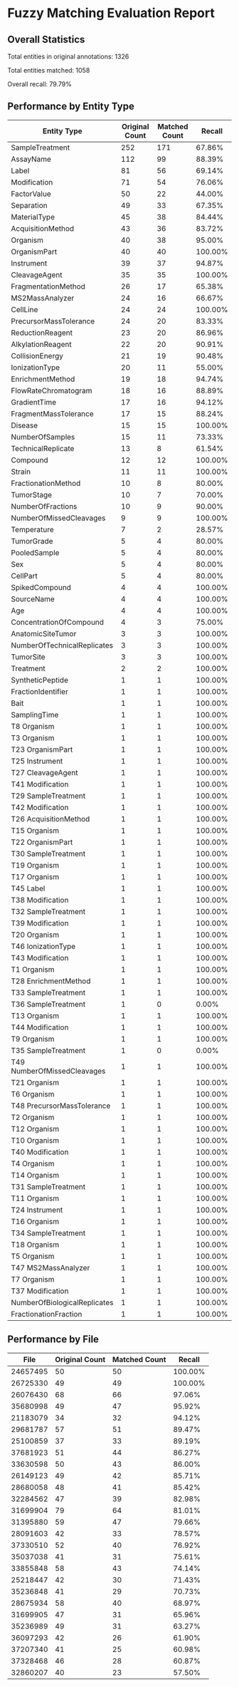 # Fuzzy Matching Evaluation Report

## Overall Statistics

Total entities in original annotations: 1326

Total entities matched: 1058

Overall recall: 79.79%

## Performance by Entity Type

| Entity Type | Original Count | Matched Count | Recall |
|-------------|----------------|---------------|--------|
| SampleTreatment | 252 | 171 | 67.86% |
| AssayName | 112 | 99 | 88.39% |
| Label | 81 | 56 | 69.14% |
| Modification | 71 | 54 | 76.06% |
| FactorValue | 50 | 22 | 44.00% |
| Separation | 49 | 33 | 67.35% |
| MaterialType | 45 | 38 | 84.44% |
| AcquisitionMethod | 43 | 36 | 83.72% |
| Organism | 40 | 38 | 95.00% |
| OrganismPart | 40 | 40 | 100.00% |
| Instrument | 39 | 37 | 94.87% |
| CleavageAgent | 35 | 35 | 100.00% |
| FragmentationMethod | 26 | 17 | 65.38% |
| MS2MassAnalyzer | 24 | 16 | 66.67% |
| CellLine | 24 | 24 | 100.00% |
| PrecursorMassTolerance | 24 | 20 | 83.33% |
| ReductionReagent | 23 | 20 | 86.96% |
| AlkylationReagent | 22 | 20 | 90.91% |
| CollisionEnergy | 21 | 19 | 90.48% |
| IonizationType | 20 | 11 | 55.00% |
| EnrichmentMethod | 19 | 18 | 94.74% |
| FlowRateChromatogram | 18 | 16 | 88.89% |
| GradientTime | 17 | 16 | 94.12% |
| FragmentMassTolerance | 17 | 15 | 88.24% |
| Disease | 15 | 15 | 100.00% |
| NumberOfSamples | 15 | 11 | 73.33% |
| TechnicalReplicate | 13 | 8 | 61.54% |
| Compound | 12 | 12 | 100.00% |
| Strain | 11 | 11 | 100.00% |
| FractionationMethod | 10 | 8 | 80.00% |
| TumorStage | 10 | 7 | 70.00% |
| NumberOfFractions | 10 | 9 | 90.00% |
| NumberOfMissedCleavages | 9 | 9 | 100.00% |
| Temperature | 7 | 2 | 28.57% |
| TumorGrade | 5 | 4 | 80.00% |
| PooledSample | 5 | 4 | 80.00% |
| Sex | 5 | 4 | 80.00% |
| CellPart | 5 | 4 | 80.00% |
| SpikedCompound | 4 | 4 | 100.00% |
| SourceName | 4 | 4 | 100.00% |
| Age | 4 | 4 | 100.00% |
| ConcentrationOfCompound | 4 | 3 | 75.00% |
| AnatomicSiteTumor | 3 | 3 | 100.00% |
| NumberOfTechnicalReplicates | 3 | 3 | 100.00% |
| TumorSite | 3 | 3 | 100.00% |
| Treatment | 2 | 2 | 100.00% |
| SyntheticPeptide | 1 | 1 | 100.00% |
| FractionIdentifier | 1 | 1 | 100.00% |
| Bait | 1 | 1 | 100.00% |
| SamplingTime | 1 | 1 | 100.00% |
| T8	Organism | 1 | 1 | 100.00% |
| T3	Organism | 1 | 1 | 100.00% |
| T23	OrganismPart | 1 | 1 | 100.00% |
| T25	Instrument | 1 | 1 | 100.00% |
| T27	CleavageAgent | 1 | 1 | 100.00% |
| T41	Modification | 1 | 1 | 100.00% |
| T29	SampleTreatment | 1 | 1 | 100.00% |
| T42	Modification | 1 | 1 | 100.00% |
| T26	AcquisitionMethod | 1 | 1 | 100.00% |
| T15	Organism | 1 | 1 | 100.00% |
| T22	OrganismPart | 1 | 1 | 100.00% |
| T30	SampleTreatment | 1 | 1 | 100.00% |
| T19	Organism | 1 | 1 | 100.00% |
| T17	Organism | 1 | 1 | 100.00% |
| T45	Label | 1 | 1 | 100.00% |
| T38	Modification | 1 | 1 | 100.00% |
| T32	SampleTreatment | 1 | 1 | 100.00% |
| T39	Modification | 1 | 1 | 100.00% |
| T20	Organism | 1 | 1 | 100.00% |
| T46	IonizationType | 1 | 1 | 100.00% |
| T43	Modification | 1 | 1 | 100.00% |
| T1	Organism | 1 | 1 | 100.00% |
| T28	EnrichmentMethod | 1 | 1 | 100.00% |
| T33	SampleTreatment | 1 | 1 | 100.00% |
| T36	SampleTreatment | 1 | 0 | 0.00% |
| T13	Organism | 1 | 1 | 100.00% |
| T44	Modification | 1 | 1 | 100.00% |
| T9	Organism | 1 | 1 | 100.00% |
| T35	SampleTreatment | 1 | 0 | 0.00% |
| T49	NumberOfMissedCleavages | 1 | 1 | 100.00% |
| T21	Organism | 1 | 1 | 100.00% |
| T6	Organism | 1 | 1 | 100.00% |
| T48	PrecursorMassTolerance | 1 | 1 | 100.00% |
| T2	Organism | 1 | 1 | 100.00% |
| T12	Organism | 1 | 1 | 100.00% |
| T10	Organism | 1 | 1 | 100.00% |
| T40	Modification | 1 | 1 | 100.00% |
| T4	Organism | 1 | 1 | 100.00% |
| T14	Organism | 1 | 1 | 100.00% |
| T31	SampleTreatment | 1 | 1 | 100.00% |
| T11	Organism | 1 | 1 | 100.00% |
| T24	Instrument | 1 | 1 | 100.00% |
| T16	Organism | 1 | 1 | 100.00% |
| T34	SampleTreatment | 1 | 1 | 100.00% |
| T18	Organism | 1 | 1 | 100.00% |
| T5	Organism | 1 | 1 | 100.00% |
| T47	MS2MassAnalyzer | 1 | 1 | 100.00% |
| T7	Organism | 1 | 1 | 100.00% |
| T37	Modification | 1 | 1 | 100.00% |
| NumberOfBiologicalReplicates | 1 | 1 | 100.00% |
| FractionationFraction | 1 | 1 | 100.00% |

## Performance by File

| File | Original Count | Matched Count | Recall |
|------|----------------|---------------|--------|
| 24657495 | 50 | 50 | 100.00% |
| 26725330 | 49 | 49 | 100.00% |
| 26076430 | 68 | 66 | 97.06% |
| 35680998 | 49 | 47 | 95.92% |
| 21183079 | 34 | 32 | 94.12% |
| 29681787 | 57 | 51 | 89.47% |
| 25100859 | 37 | 33 | 89.19% |
| 37681923 | 51 | 44 | 86.27% |
| 33630598 | 50 | 43 | 86.00% |
| 26149123 | 49 | 42 | 85.71% |
| 28680058 | 48 | 41 | 85.42% |
| 32284562 | 47 | 39 | 82.98% |
| 31699904 | 79 | 64 | 81.01% |
| 31395880 | 59 | 47 | 79.66% |
| 28091603 | 42 | 33 | 78.57% |
| 37330510 | 52 | 40 | 76.92% |
| 35037038 | 41 | 31 | 75.61% |
| 33855848 | 58 | 43 | 74.14% |
| 25218447 | 42 | 30 | 71.43% |
| 35236848 | 41 | 29 | 70.73% |
| 28675934 | 58 | 40 | 68.97% |
| 31699905 | 47 | 31 | 65.96% |
| 35236989 | 49 | 31 | 63.27% |
| 36097293 | 42 | 26 | 61.90% |
| 37207340 | 41 | 25 | 60.98% |
| 37328468 | 46 | 28 | 60.87% |
| 32860207 | 40 | 23 | 57.50% |
